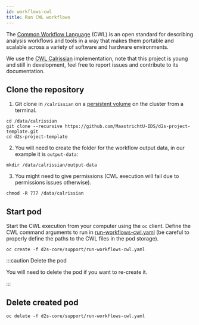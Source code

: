 ```yaml
---
id: workflows-cwl
title: Run CWL workflows
---
```


The [Common Workflow Language](https://www.commonwl.org/) (CWL) is an open standard for describing analysis workflows and tools in a way that makes them portable and scalable across a variety of software and hardware environments.

We use the [CWL Calrissian](https://github.com/Duke-GCB/calrissian) implementation, note that this project is young and still in development, feel free to report issues and contribute to its documentation.

## Clone the repository

1. Git clone in `/calrissian` on a [persistent volume](/dsri-documentation/docs/openshift-storage) on the cluster from a terminal. 

```shell
cd /data/calrissian
git clone --recursive https://github.com/MaastrichtU-IDS/d2s-project-template.git
cd d2s-project-template
```

2. You will need to create the folder for the workflow output data, in our example it is `output-data`:

```shell
mkdir /data/calrissian/output-data
```

3. You might need to give permissions (CWL execution will fail due to permissions issues otherwise).

```shell
chmod -R 777 /data/calrissian
```

## Start pod

Start the CWL execution from your computer using the `oc` client. Define the CWL command arguments to run in [run-workflows-cwl.yaml](https://github.com/MaastrichtU-IDS/d2s-core/blob/master/support/run-workflows-cwl.yaml) (be careful to properly define the paths to the CWL files in the pod storage).

```shell
oc create -f d2s-core/support/run-workflows-cwl.yaml
```

:::caution Delete the pod

You will need to delete the pod if you want to re-create it.

:::

## Delete created pod

```shell
oc delete -f d2s-core/support/run-workflows-cwl.yaml
```
